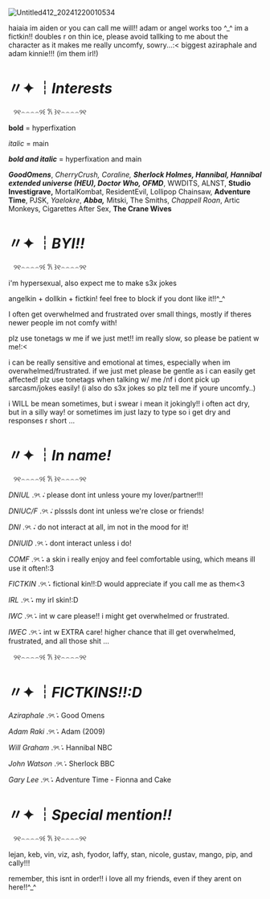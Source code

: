 ![Untitled412_20241220010534](https://github.com/user-attachments/assets/c6a0c51f-cf0d-413a-9f30-1b8dfc2f31d9)

haiaia im aiden or you can call me will!! adam or angel works too ^_^
im a fictkin!! doubles r on thin ice, please avoid tallking to me about the character as it makes me really uncomfy, sowry...:<
biggest aziraphale and adam kinnie!!! (im them irl!)


# 〃✦ ┆*Interests*

⠀୨୧⌢⌢⌢⌢୨꒰ 𐙚 ꒱୧⌢⌢⌢⌢୨୧ 

**bold** = hyperfixation

*italic* = main

***bold and italic*** = hyperfixation and main

***GoodOmens***, *CherryCrush, Coraline,* ***Sherlock Holmes, Hannibal, Hannibal extended universe (HEU), Doctor Who, OFMD***, WWDITS, ALNST, **Studio Investigrave,** MortalKombat, ResidentEvil, Lollipop Chainsaw, **Adventure Time**, PJSK, *Yaelokre*, ***Abba,*** Mitski, The Smiths, *Chappell Roan*, Artic Monkeys, Cigarettes After Sex, **The Crane Wives**

# 〃✦ ┆*BYI!!*

⠀୨୧⌢⌢⌢⌢୨꒰ 𐙚 ꒱୧⌢⌢⌢⌢୨୧ 

i'm hypersexual, also expect me to make s3x jokes

angelkin + dollkin + fictkin! feel free to block if you dont like it!!^_^

I often get overwhelmed and frustrated over small things, mostly if theres newer people im not comfy with!

plz use tonetags w me if we just met!! im really slow, so please be patient w me!:<

i can be really sensitive and emotional at times, especially when im overwhelmed/frustrated. if we just met please be gentle as i can easily get affected!
plz use tonetags when talking w/ me /nf i dont pick up sarcasm/jokes easily!
(i also do s3x jokes so plz tell me if youre uncomfy..)

i WILL be mean sometimes, but i swear i mean it jokingly!! i often act dry, but in a silly way! or sometimes im just lazy to type so i get dry and responses r short ...

# 〃✦ ┆*In name!*

⠀୨୧⌢⌢⌢⌢୨꒰ 𐙚 ꒱୧⌢⌢⌢⌢୨୧ 

*DNIUL* .୨ৎ ݁˖ please dont int unless youre my lover/partner!!!

*DNIUC/F* .୨ৎ ݁˖ plsssls dont int unless we're close or friends!

*DNI* .୨ৎ ݁˖ do not interact at all, im not in the mood for it!

*DNIUID* .୨ৎ݁ ˖ dont interact unless i do!

*COMF* .୨ৎ݁݁ ˖ a skin i really enjoy and feel comfortable using, which means ill use it often!:3

*FICTKIN* .୨ৎ݁݁ ˖ fictional kin!!:D would appreciate if you call me as them<3

*IRL* .୨ৎ݁݁ ˖ my irl skin!:D

*IWC* .୨ৎ݁݁ ˖ int w care please!! i might get overwhelmed or frustrated.

*IWEC* .୨ৎ݁݁ ˖ int w EXTRA care! higher chance that ill get overwhelmed, frustrated, and all those shit ...


⠀୨୧⌢⌢⌢⌢୨꒰ 𐙚 ꒱୧⌢⌢⌢⌢୨୧ 
# 〃✦ ┆*FICTKINS!!:D*

*Aziraphale* .୨ৎ݁݁ ˖ Good Omens

*Adam Raki* .୨ৎ݁݁ ˖  Adam (2009)

*Will Graham* .୨ৎ݁݁ ˖ Hannibal NBC

*John Watson* .୨ৎ݁݁ ˖ Sherlock BBC

*Gary Lee* .୨ৎ݁݁ ˖ Adventure Time - Fionna and Cake


# 〃✦ ┆*Special mention!!*

⠀୨୧⌢⌢⌢⌢୨꒰ 𐙚 ꒱୧⌢⌢⌢⌢୨୧ 

lejan, keb, vin, viz, ash, fyodor, laffy, stan, nicole, gustav, mango, pip, and cally!!!

remember, this isnt in order!! i love all my friends, even if they arent on here!!^_^








